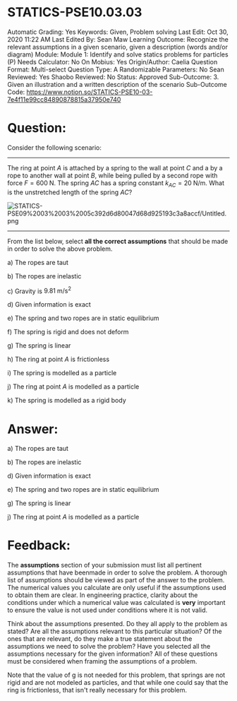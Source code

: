 # STATICS-PSE10.03.03

Automatic Grading: Yes
Keywords: Given, Problem solving
Last Edit: Oct 30, 2020 11:22 AM
Last Edited By: Sean Maw
Learning Outcome: Recognize the relevant assumptions in a given scenario, given a description (words and/or diagram)
Module: Module 1: Identify and solve statics problems for particles (P)
Needs Calculator: No
On Mobius: Yes
Origin/Author: Caelia
Question Format: Multi-select
Question Type: A
Randomizable Parameters: No
Sean Reviewed: Yes
Shaobo Reviewed: No
Status: Approved
Sub-Outcome: 3. Given an illustration and a written description of the scenario
Sub-Outcome Code: https://www.notion.so/STATICS-PSE10-03-7e4f11e99cc84890878815a37950e740

# Question:

Consider the following scenario:

---

The ring at point $A$ is attached by a spring to the wall at point $C$ and a by a rope to another wall at point $B$, while being pulled by a second rope with force $F=600\;\mathrm{N}$. The spring $AC$ has a spring constant $k_{AC}=20\;\mathrm{N/m}$. What is the unstretched length of the spring $AC$?

![STATICS-PSE09%2003%2003%2005c392d6d80047d68d925193c3a8accf/Untitled.png](STATICS-PSE09%2003%2003%2005c392d6d80047d68d925193c3a8accf/Untitled.png)

---

From the list below, select **all the correct assumptions** that should be made in order to solve the above problem. 

a) The ropes are taut

b) The ropes are inelastic

c) Gravity is $9.81\;\mathrm{m/s^2}$

d) Given information is exact

e) The spring and two ropes are in static equilibrium

f) The spring is rigid and does not deform

g) The spring is linear

h) The ring at point $A$ is frictionless

i) The spring is modelled as a particle

j) The ring at point $A$ is modelled as a particle

k) The spring is modelled as a rigid body

# Answer:

a) The ropes are taut

b) The ropes are inelastic

d) Given information is exact

e) The spring and two ropes are in static equilibrium

g) The spring is linear

j) The ring at point $A$ is modelled as a particle

# Feedback:

The **assumptions** section of your submission must list all pertinent assumptions that have beenmade in order to solve the problem. A thorough list of assumptions should be viewed as part of the answer to the problem. The numerical values you calculate are only useful if the assumptions used to obtain them are clear. In engineering practice, clarity about the conditions under which a numerical value was calculated is **very** important to ensure the value is not used under conditions where it is not valid.

Think about the assumptions presented. Do they all apply to the problem as stated? Are all the assumptions relevant to this particular situation? Of the ones that are relevant, do they make a true statement about the assumptions we need to solve the problem? Have you selected all the assumptions necessary for the given information? All of these questions must be considered when framing the assumptions of a problem. 

Note that the value of g is not needed for this problem, that springs are not rigid and are not modeled as particles, and that while one could say that the ring is frictionless, that isn't really necessary for this problem.